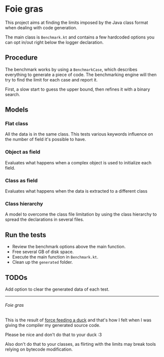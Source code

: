 # Foie gras

This project aims at finding the limits imposed by the 
Java class format when dealing with code generation.

The main class is `Benchmark.kt` and contains a few hardcoded 
options you can opt in/out right below the logger declaration.

## Procedure

The benchmark works by using a `BenchmarkCase`, 
which describes everything to generate a piece of code.
The benchmarking engine will then try to find the limit for each case and report it.

First, a slow start to guess the upper bound,
then refines it with a binary search.

## Models

### Flat class

All the data is in the same class. 
This tests various keywords influence on the number 
of field it's possible to have.

### Object as field

Evaluates what happens when a complex object is used to 
initialize each field.


### Class as field

Evaluates what happens when the data is extracted to a different class

### Class hierarchy

A model to overcome the class file limitation by 
using the class hierarchy to spread the declarations 
in several files.

## Run the tests

* Review the benchmark options above the main function.
* Free several GB of disk space.
* Execute the main function in `Benchmark.kt`.
* Clean up the `generated` folder.

## TODOs

Add option to clear the generated data of each test.

---

###### Foie gras

This is the result of 
[force feeding a duck](https://en.wikipedia.org/wiki/Foie_gras#Force-feeding_procedure) 
and that's how I felt when I was giving the compiler my generated source code.

Please be nice and don't do that to your duck :3

Also don't do that to your classes, as flirting with the limits may break tools relying on bytecode modification.